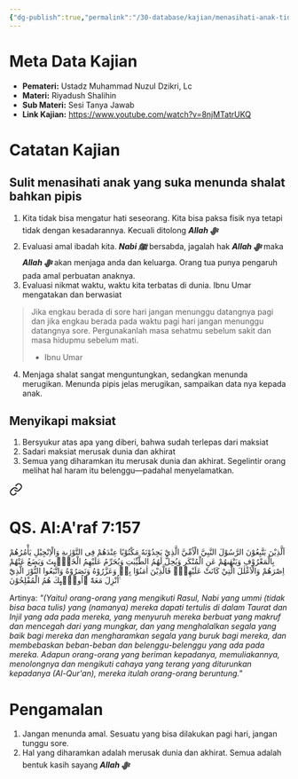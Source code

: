 ```yaml
---
{"dg-publish":true,"permalink":"/30-database/kajian/menasihati-anak-tidak-menunda-nunda/","tags":["kajian"]}
---
```



# Meta Data Kajian
<div><ul class="dataview list-view-ul"><li><span><strong>Pemateri:</strong> Ustadz Muhammad Nuzul Dzikri, Lc</span></li><li><span><strong>Materi:</strong> Riyadush Shalihin</span></li><li><span><strong>Sub Materi:</strong> Sesi Tanya Jawab</span></li><li><span><strong>Link Kajian:</strong> <a rel="noopener nofollow" class="external-link" href="https://www.youtube.com/watch?v=8njMTatrUKQ" target="_blank">https://www.youtube.com/watch?v=8njMTatrUKQ</a></span></li></ul></div>

 




# Catatan Kajian
## Sulit menasihati anak yang suka menunda shalat bahkan pipis
1. Kita tidak bisa mengatur hati seseorang. Kita bisa paksa fisik nya tetapi tidak dengan kesadarannya. Kecuali ditolong ***Allah ﷻ*** 
2. Evaluasi amal ibadah kita. ***Nabi ﷺ***  bersabda, jagalah hak ***Allah ﷻ*** maka ***Allah ﷻ*** akan menjaga anda dan keluarga. Orang tua punya pengaruh pada amal perbuatan anaknya.
3. Evaluasi nikmat waktu, waktu kita terbatas di dunia. Ibnu Umar mengatakan dan berwasiat
>Jika engkau berada di sore hari jangan menunggu datangnya pagi dan jika engkau berada pada waktu pagi hari jangan menunggu datangnya sore. Pergunakanlah masa sehatmu sebelum sakit dan masa hidupmu sebelum mati.  
>- Ibnu Umar
  
4. Menjaga shalat sangat menguntungkan, sedangkan menunda merugikan. Menunda pipis jelas merugikan, sampaikan data nya kepada anak. 
## Menyikapi maksiat 
1. Bersyukur atas apa yang diberi, bahwa sudah terlepas dari maksiat
2. Sadari maksiat merusak dunia dan akhirat
3. Semua yang diharamkan itu merusak dunia dan akhirat. Segelintir orang melihat hal haram itu belenggu—padahal menyelamatkan.
<div class="transclusion internal-embed is-loaded"><a class="markdown-embed-link" href="/30-database/al-quran/all-surah/#qs-al-a-raf-7-157" aria-label="Open link"><svg xmlns="http://www.w3.org/2000/svg" width="24" height="24" viewBox="0 0 24 24" fill="none" stroke="currentColor" stroke-width="2" stroke-linecap="round" stroke-linejoin="round" class="svg-icon lucide-link"><path d="M10 13a5 5 0 0 0 7.54.54l3-3a5 5 0 0 0-7.07-7.07l-1.72 1.71"></path><path d="M14 11a5 5 0 0 0-7.54-.54l-3 3a5 5 0 0 0 7.07 7.07l1.71-1.71"></path></svg></a><div class="markdown-embed">



# QS. Al:A'raf 7:157
اَلَّذِيْنَ يَتَّبِعُوْنَ الرَّسُوْلَ النَّبِيَّ الْاُمِّيَّ الَّذِيْ يَجِدُوْنَهٗ مَكْتُوْبًا عِنْدَهُمْ فِى التَّوْرٰىةِ وَالْاِنْجِيْلِ يَأْمُرُهُمْ بِالْمَعْرُوْفِ وَيَنْهٰىهُمْ عَنِ الْمُنْكَرِ وَيُحِلُّ لَهُمُ الطَّيِّبٰتِ وَيُحَرِّمُ عَلَيْهِمُ الْخَبٰۤىِٕثَ وَيَضَعُ عَنْهُمْ اِصْرَهُمْ وَالْاَغْلٰلَ الَّتِيْ كَانَتْ عَلَيْهِمْۗ فَالَّذِيْنَ اٰمَنُوْا بِهٖ وَعَزَّرُوْهُ وَنَصَرُوْهُ وَاتَّبَعُوا النُّوْرَ الَّذِيْٓ اُنْزِلَ مَعَهٗٓ  ۙاُولٰۤىِٕكَ هُمُ الْمُفْلِحُوْنَ ࣖ

Artinya: *"(Yaitu) orang-orang yang mengikuti Rasul, Nabi yang ummi (tidak bisa baca tulis) yang (namanya) mereka dapati tertulis di dalam Taurat dan Injil yang ada pada mereka, yang menyuruh mereka berbuat yang makruf dan mencegah dari yang mungkar, dan yang menghalalkan segala yang baik bagi mereka dan mengharamkan segala yang buruk bagi mereka, dan membebaskan beban-beban dan belenggu-belenggu yang ada pada mereka. Adapun orang-orang yang beriman kepadanya, memuliakannya, menolongnya dan mengikuti cahaya yang terang yang diturunkan kepadanya (Al-Qur'an), mereka itulah orang-orang beruntung."*



</div></div>

# Pengamalan
1. Jangan menunda amal. Sesuatu yang bisa dilakukan pagi hari, jangan tunggu sore.
2. Hal yang diharamkan adalah merusak dunia dan akhirat. Semua adalah bentuk kasih sayang ***Allah ﷻ*** 
 
 
